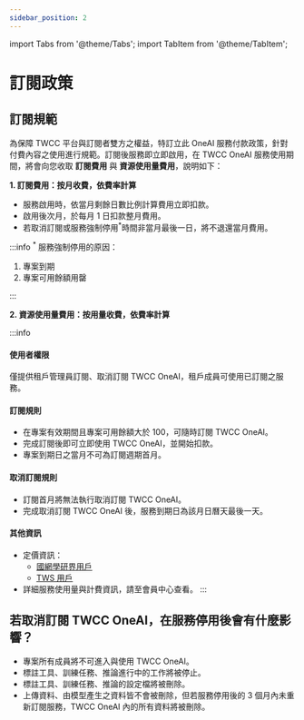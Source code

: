 ```yaml
---
sidebar_position: 2
---
```


import Tabs from '@theme/Tabs';
import TabItem from '@theme/TabItem';


# 訂閱政策

## 訂閱規範

為保障 TWCC 平台與訂閱者雙方之權益，特訂立此 OneAI 服務付款政策，針對付費內容之使用進行規範。訂閱後服務即立即啟用，在 TWCC OneAI 服務使用期間，將會向您收取 **訂閱費用** 與 **資源使用量費用**，說明如下：

**1. 訂閱費用：按月收費，依費率計算**

- 服務啟用時，依當月剩餘日數比例計算費用立即扣款。
- 啟用後次月，於每月 1 日扣款整月費用。
- 若取消訂閱或服務強制停用<sup>*</sup>時間非當月最後一日，將不退還當月費用。

:::info
<sup>*</sup> 服務強制停用的原因：<br/>
1. 專案到期<br/>
2. 專案可用餘額用罄<br/>


:::

**2. 資源使用量費用：按用量收費，依費率計算**

:::info

#### 使用者權限

僅提供租戶管理員訂閱、取消訂閱 TWCC OneAI，租戶成員可使用已訂閱之服務。

#### 訂閱規則

- 在專案有效期間且專案可用餘額大於 100，可隨時訂閱 TWCC OneAI。
- 完成訂閱後即可立即使用 TWCC OneAI，並開始扣款。
- 專案到期日之當月不可為訂閱週期首月。

#### 取消訂閱規則

- 訂閱首月將無法執行取消訂閱 TWCC OneAI。
- 完成取消訂閱 TWCC OneAI 後，服務到期日為該月日曆天最後一天。

#### 其他資訊
- 定價資訊：
    - [<ins>國網學研界用戶</ins>](https://man.twcc.ai/@twccdocs/SJWlN3YDr#%E4%BA%BA%E5%B7%A5%E6%99%BA%E6%85%A7) 
    - [<ins>TWS 用戶</ins>](https://man.twcc.ai/@twsdocs/pricing-zh#%E4%BA%BA%E5%B7%A5%E6%99%BA%E6%85%A7%EF%BC%9AOneAI)
- 詳細服務使用量與計費資訊，請至會員中心查看。
:::


## 若取消訂閱 TWCC OneAI，在服務停用後會有什麼影響？
- 專案所有成員將不可進入與使用 TWCC OneAI。
- 標註工具、訓練任務、推論進行中的工作將被停止。
- 標註工具、訓練任務、推論的設定檔將被刪除。
- 上傳資料、由模型產生之資料皆不會被刪除，但若服務停用後的 3 個月內未重新訂閱服務，TWCC OneAI 內的所有資料將被刪除。
